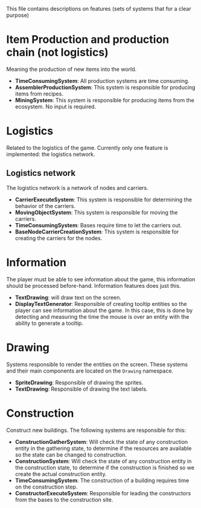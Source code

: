 This file contains descriptions on features (sets of systems that for a clear purpose)

# Item Production and production chain (not logistics)
Meaning the production of new items into the world.
- **TimeConsumingSystem**: All production systems are time consuming.
- **AssemblerProductionSystem**: This system is responsible for producing items from recipes.
- **MiningSystem**: This system is responsible for producing items from the ecosystem. No input is required.

# Logistics
Related to the logistics of the game.
Currently only one feature is implemented: the logistics network.
## Logistics network
The logistics network is a network of nodes and carriers.
- **CarrierExecuteSystem**: This system is responsible for determining the behavior of the carriers.
- **MovingObjectSystem**: This system is responsible for moving the carriers.
- **TimeConsumingSystem**: Bases require time to let the carriers out.
- **BaseNodeCarrierCreationSystem**: This system is responsible for creating the carriers for the nodes.

# Information
The player must be able to see information about the game, this information should be processed before-hand. Information features does just this.
- **TextDrawing**: will draw text on the screen.
- **DisplayTextGenerator**: Responsible of creating tooltip entities so the player can see information about the game. In this case, this is done by detecting and measuring the time the mouse is over an entity with the ability to generate a tooltip.

# Drawing
Systems responsible to render the entities on the screen. These systems and their main components are located on the `Drawing` namespace.
- **SpriteDrawing**: Responsible of drawing the sprites.
- **TextDrawing**: Responsible of drawing the text labels.

# Construction
Construct new buildings. The following systems are responsible for this:
- **ConstructionGatherSystem**: Will check the state of any construction entity in the gathering state, to determine if the resources are available so the state can be changed to construction.
- **ConstructionSystem**: Will check the state of any construction entity in the construction state, to determine if the construction is finished so we create the actual construction entity.
- **TimeConsumingSystem**: The construction of a building requires time on the construction step.
- **ConstructorExecuteSystem**: Responsible for leading the constructors from the bases to the construction site.